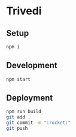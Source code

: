 # Trivedi

## Setup

```bash
npm i
```

## Development

```bash
npm start
```

## Deployment

```bash
npm run build
git add .
git commit -m ":rocket:"
git push
```

